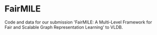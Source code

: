 # FairMILE
Code and data for our submission 'FairMILE: A Multi-Level Framework for Fair and Scalable Graph Representation Learning' to VLDB.
